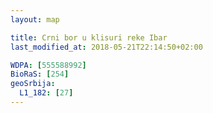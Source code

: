 ```yaml
---
layout: map

title: Crni bor u klisuri reke Ibar
last_modified_at: 2018-05-21T22:14:50+02:00

WDPA: [555588992]
BioRaS: [254]
geoSrbija:
  L1_182: [27]
---
```

